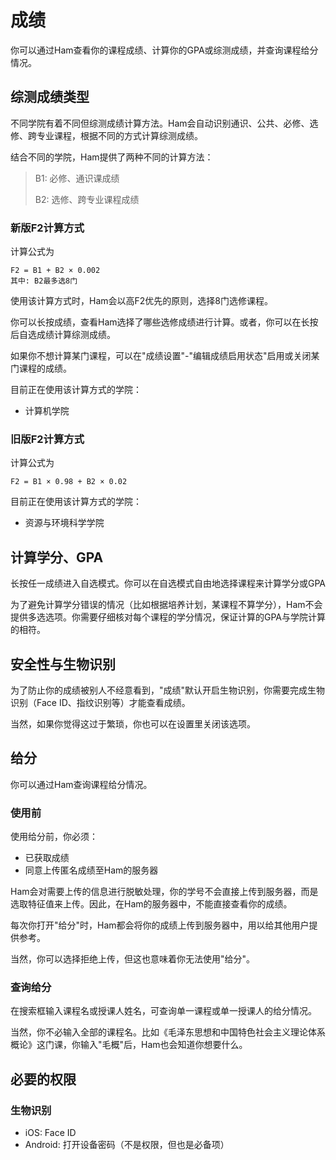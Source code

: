 # 成绩
你可以通过Ham查看你的课程成绩、计算你的GPA或综测成绩，并查询课程给分情况。

## 综测成绩类型
不同学院有着不同但综测成绩计算方法。Ham会自动识别通识、公共、必修、选修、跨专业课程，根据不同的方式计算综测成绩。

结合不同的学院，Ham提供了两种不同的计算方法：
> B1: 必修、通识课成绩
> 
> B2: 选修、跨专业课程成绩

### 新版F2计算方式
计算公式为
```
F2 = B1 + B2 × 0.002
其中: B2最多选8门
```
使用该计算方式时，Ham会以高F2优先的原则，选择8门选修课程。

你可以长按成绩，查看Ham选择了哪些选修成绩进行计算。或者，你可以在长按后自选成绩计算综测成绩。

如果你不想计算某门课程，可以在"成绩设置"-"编辑成绩启用状态"启用或关闭某门课程的成绩。

目前正在使用该计算方式的学院：
- 计算机学院

### 旧版F2计算方式
计算公式为
```
F2 = B1 × 0.98 + B2 × 0.02
```
目前正在使用该计算方式的学院：
- 资源与环境科学学院


## 计算学分、GPA
长按任一成绩进入自选模式。你可以在自选模式自由地选择课程来计算学分或GPA

为了避免计算学分错误的情况（比如根据培养计划，某课程不算学分），Ham不会提供多选选项。你需要仔细核对每个课程的学分情况，保证计算的GPA与学院计算的相符。


## 安全性与生物识别
为了防止你的成绩被别人不经意看到，"成绩"默认开启生物识别，你需要完成生物识别（Face ID、指纹识别等）才能查看成绩。

当然，如果你觉得这过于繁琐，你也可以在设置里关闭该选项。

## 给分
你可以通过Ham查询课程给分情况。

### 使用前
使用给分前，你必须：
- 已获取成绩
- 同意上传匿名成绩至Ham的服务器

Ham会对需要上传的信息进行脱敏处理，你的学号不会直接上传到服务器，而是选取特征值来上传。因此，在Ham的服务器中，不能直接查看你的成绩。

每次你打开"给分"时，Ham都会将你的成绩上传到服务器中，用以给其他用户提供参考。

当然，你可以选择拒绝上传，但这也意味着你无法使用"给分"。

### 查询给分
在搜索框输入课程名或授课人姓名，可查询单一课程或单一授课人的给分情况。

当然，你不必输入全部的课程名。比如《毛泽东思想和中国特色社会主义理论体系概论》这门课，你输入"毛概"后，Ham也会知道你想要什么。

## 必要的权限
### 生物识别
- iOS: Face ID
- Android: 打开设备密码（不是权限，但也是必备项）


